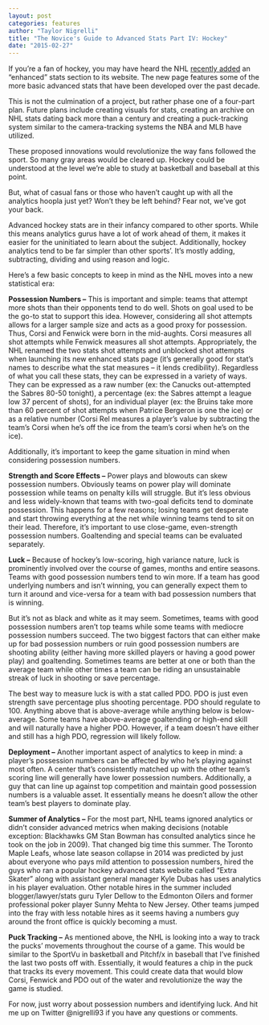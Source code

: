 ```yaml
---
layout: post
categories: features
author: "Taylor Nigrelli"
title: "The Novice's Guide to Advanced Stats Part IV: Hockey"
date: "2015-02-27"
---
```


If you’re a fan of hockey, you may have heard the NHL [recently added](http://sports.yahoo.com/blogs/nhl-puck-daddy/inside-nhl-com-s-revolutionary-new-features--stats-031047083.html) an “enhanced” stats section to its website. The new page features some of the more basic advanced stats that have been developed over the past decade.

This is not the culmination of a project, but rather phase one of a four-part plan. Future plans include creating visuals for stats, creating an archive on NHL stats dating back more than a century and creating a puck-tracking system similar to the camera-tracking systems the NBA and MLB have utilized.

These proposed innovations would revolutionize the way fans followed the sport. So many gray areas would be cleared up. Hockey could be understood at the level we’re able to study at basketball and baseball at this point.

But, what of casual fans or those who haven’t caught up with all the analytics hoopla just yet? Won’t they be left behind? Fear not, we’ve got your back.

Advanced hockey stats are in their infancy compared to other sports. While this means analytics gurus have a lot of work ahead of them, it makes it easier for the uninitiated to learn about the subject. Additionally, hockey analytics tend to be far simpler than other sports’. It’s mostly adding, subtracting, dividing and using reason and logic.

Here’s a few basic concepts to keep in mind as the NHL moves into a new statistical era:

**Possession Numbers –** This is important and simple: teams that attempt more shots than their opponents tend to do well. Shots on goal used to be the go-to stat to support this idea. However, considering all shot attempts allows for a larger sample size and acts as a good proxy for possession. Thus, Corsi and Fenwick were born in the mid-aughts. Corsi measures all shot attempts while Fenwick measures all shot attempts. Appropriately, the NHL renamed the two stats shot attempts and unblocked shot attempts when launching its new enhanced stats page (it’s generally good for stat’s names to describe what the stat measures – it lends credibility). Regardless of what you call these stats, they can be expressed in a variety of ways. They can be expressed as a raw number (ex: the Canucks out-attempted the Sabres 80-50 tonight), a percentage (ex: the Sabres attempt a league low 37 percent of shots), for an individual player (ex: the Bruins take more than 60 percent of shot attempts when Patrice Bergeron is one the ice) or as a relative number (Corsi Rel measures a player’s value by subtracting the team’s Corsi when he’s off the ice from the team’s corsi when he’s on the ice).

Additionally, it’s important to keep the game situation in mind when considering possession numbers.

**Strength and Score Effects –** Power plays and blowouts can skew possession numbers. Obviously teams on power play will dominate possession while teams on penalty kills will struggle. But it’s less obvious and less widely-known that teams with two-goal deficits tend to dominate possession. This happens for a few reasons; losing teams get desperate and start throwing everything at the net while winning teams tend to sit on their lead. Therefore, it’s important to use close-game, even-strength possession numbers. Goaltending and special teams can be evaluated separately.

**Luck –** Because of hockey’s low-scoring, high variance nature, luck is prominently involved over the course of games, months and entire seasons. Teams with good possession numbers tend to win more. If a team has good underlying numbers and isn’t winning, you can generally expect them to turn it around and vice-versa for a team with bad possession numbers that is winning.

But it’s not as black and white as it may seem. Sometimes, teams with good possession numbers aren’t top teams while some teams with mediocre possession numbers succeed. The two biggest factors that can either make up for bad possession numbers or ruin good possession numbers are shooting ability (either having more skilled players or having a good power play) and goaltending. Sometimes teams are better at one or both than the average team while other times a team can be riding an unsustainable streak of luck in shooting or save percentage.

The best way to measure luck is with a stat called PDO. PDO is just even strength save percentage plus shooting percentage. PDO should regulate to 100. Anything above that is above-average while anything below is below-average. Some teams have above-average goaltending or high-end skill and will naturally have a higher PDO. However, if a team doesn’t have either and still has a high PDO, regression will likely follow.

**Deployment –** Another important aspect of analytics to keep in mind: a player’s possession numbers can be affected by who he’s playing against most often. A center that’s consistently matched up with the other team’s scoring line will generally have lower possession numbers. Additionally, a guy that can line up against top competition and maintain good possession numbers is a valuable asset. It essentially means he doesn’t allow the other team’s best players to dominate play.

**Summer of Analytics –** For the most part, NHL teams ignored analytics or didn’t consider advanced metrics when making decisions (notable exception: Blackhawks GM Stan Bowman has consulted analytics since he took on the job in 2009). That changed big time this summer. The Toronto Maple Leafs, whose late season collapse in 2014 was predicted by just about everyone who pays mild attention to possession numbers, hired the guys who ran a popular hockey advanced stats website called “Extra Skater” along with assistant general manager Kyle Dubas has uses analytics in his player evaluation. Other notable hires in the summer included blogger/lawyer/stats guru Tyler Dellow to the Edmonton Oilers and former professional poker player Sunny Mehta to New Jersey. Other teams jumped into the fray with less notable hires as it seems having a numbers guy around the front office is quickly becoming a must.

**Puck Tracking –** As mentioned above, the NHL is looking into a way to track the pucks’ movements throughout the course of a game. This would be similar to the SportVu in basketball and Pitchf/x in baseball that I’ve finished the last two posts off with. Essentially, it would features a chip in the puck that tracks its every movement. This could create data that would blow Corsi, Fenwick and PDO out of the water and revolutionize the way the game is studied.

For now, just worry about possession numbers and identifying luck. And hit me up on Twitter @nigrelli93 if you have any questions or comments.

 